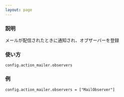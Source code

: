 ```yaml
---
layout: page
---
```

### 説明
メールが配信されたときに通知され、オブザーバーを登録

### 使い方
    config.action_mailer.observers

### 例
    config.action_mailer.observers = ["MailObserver"]